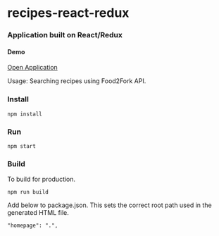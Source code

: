 # recipes-react-redux

### Application built on React/Redux

#### Demo

<a href="https://rumi-w-2018.github.io/recipes-react-redux/">
Open Application</a>

Usage: Searching recipes using Food2Fork API.

### Install

    npm install

### Run

    npm start

### Build

To build for production.

    npm run build

Add below to package.json. This sets the correct root path used in the generated HTML file.

    "homepage": ".",

<br>
